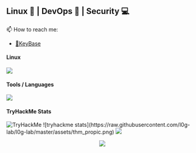 ## Linux 🐧 | DevOps 🌊 | Security 💻

📫 How to reach me:
 - [🔏KeyBase](https://keybase.io/l0g)

#### Linux
<p>
  <a href="https://skillicons.dev">
    <img src="https://skillicons.dev/icons?i=linux,redhat,debian,ubuntu,kali,arch,raspberrypi" />
  </a>
</p>

#### Tools / Languages
<p>
  <a href="https://skillicons.dev">
    <img src="https://skillicons.dev/icons?i=bash,python,github,vim,ansible,jenkins,mysql,nginx,elasticsearch,kafka,discord," />
  </a>
</p>

#### TryHackMe Stats
<img src="https://tryhackme-badges.s3.amazonaws.com/l0g.png" alt="TryHackMe">
![tryhackme stats](https://raw.githubusercontent.com/l0g-lab/l0g-lab/master/assets/thm_propic.png)

<img src="https://github-profile-summary-cards.vercel.app/api/cards/profile-details?username=l0g-lab&theme=github_dark&show_icons=true" />

<p align="center">
  <img src="https://profile-counter.glitch.me/l0g-lab/count.svg">
</p>
